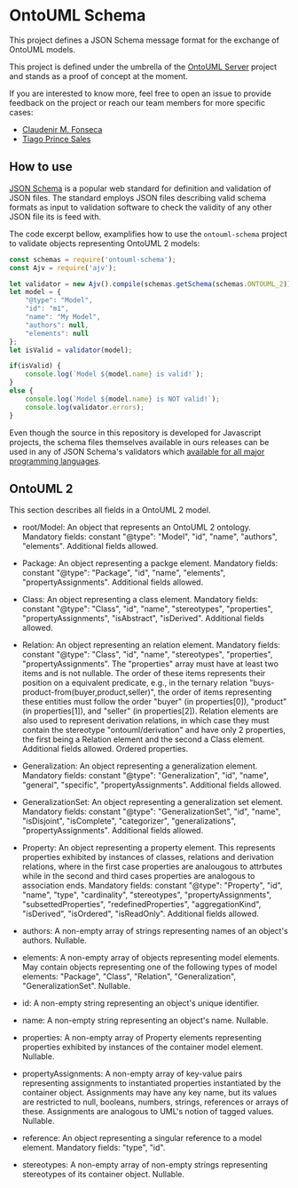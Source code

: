 # OntoUML Schema

This project defines a JSON Schema message format for the exchange of OntoUML models.

This project is defined under the umbrella of the [OntoUML Server](https://github.com/OntoUML/ontouml-server) project and stands as a proof of concept at the moment.

If you are interested to know more, feel free to open an issue to provide feedback on the project or reach our team members for more specific cases:
 * [Claudenir M. Fonseca](https://github.com/claudenirmf)
 * [Tiago Prince Sales](https://github.com/tgoprince)

## How to use

[JSON Schema](https://json-schema.org/) is a popular web standard for definition and validation of JSON files. The standard employs JSON files describing valid schema formats as input to validation software to check the validity of any other JSON file its is feed with.

The code excerpt bellow, examplifies how to use the `ontouml-schema` project to validate objects representing OntoUML 2 models:

```javascript
const schemas = require('ontouml-schema');
const Ajv = require('ajv');

let validator = new Ajv().compile(schemas.getSchema(schemas.ONTOUML_2));
let model = {
    "@type": "Model",
    "id": "m1",
    "name": "My Model",
    "authors": null,
    "elements": null
};
let isValid = validator(model);

if(isValid) {
    console.log(`Model ${model.name} is valid!`);
}
else {
    console.log(`Model ${model.name} is NOT valid!`);
    console.log(validator.errors);
}
```

Even though the source in this repository is developed for Javascript projects, the schema files themselves available in ours releases can be used in any of JSON Schema's validators which [available for all major programming languages](https://json-schema.org/implementations.html).

## OntoUML 2

This section describes all fields in a OntoUML 2 model.

- root/Model:
    An object that represents an OntoUML 2 ontology. Mandatory fields: constant "@type": "Model", "id", "name", "authors", "elements". Additional fields allowed.

- Package:
    An object representing a packge element. Mandatory fields: constant "@type": "Package", "id", "name", "elements", "propertyAssignments". Additional fields allowed.

- Class:
    An object representing a class element. Mandatory fields: constant "@type": "Class", "id", "name", "stereotypes", "properties", "propertyAssignments", "isAbstract", "isDerived". Additional fields allowed.

- Relation:
    An object representing an relation element. Mandatory fields: constant "@type": "Class", "id", "name", "stereotypes", "properties", "propertyAssignments". The "properties" array must have at least two items and is not nullable. The order of these items represents their position on a equivalent predicate, e.g., in the ternary relation "buys-product-from(buyer,product,seller)", the order of items representing these entities must follow the order "buyer" (in properties[0]), "product" (in properties[1]), and "seller" (in properties[2]). Relation elements are also used to represent derivation relations, in which case they must contain the stereotype "ontouml/derivation" and have only 2 properties, the first being a Relation element and the second a Class element. Additional fields allowed. Ordered properties.

- Generalization:
    An object representing a generalization element. Mandatory fields: constant "@type": "Generalization", "id", "name", "general", "specific", "propertyAssignments". Additional fields allowed.

- GeneralizationSet:
    An object representing a generalization set element. Mandatory fields: constant "@type": "GeneralizationSet", "id", "name", "isDisjoint", "isComplete", "categorizer", "generalizations", "propertyAssignments". Additional fields allowed.

- Property:
    An object representing a property element. This represents properties exhibited by instances of classes, relations and derivation relations, where in the first case properties are analougous to attrbutes while in the second and third cases properties are analogous to association ends. Mandatory fields: constant "@type": "Property", "id", "name", "type", "cardinality", "stereotypes", "propertyAssignments", "subsettedProperties", "redefinedProperties", "aggregationKind", "isDerived", "isOrdered", "isReadOnly". Additional fields allowed.

- authors:
    A non-empty array of strings representing names of an object's authors. Nullable.

- elements:
    A non-empty array of objects representing model elements. May contain objects representing one of the following types of model elements: "Package", "Class", "Relation", "Generalization", "GeneralizationSet". Nullable.

- id:
    A non-empty string representing an object's unique identifier.

- name:
    A non-empty string representing an object's name. Nullable.

- properties:
    A non-empty array of Property elements representing properties exhibited by instances of the container model element. Nullable.

- propertyAssignments:
    A non-empty array of key-value pairs representing assignments to instantiated properties instantiated by the container object. Assignments may have any key name, but its values are restricted to null, booleans, numbers, strings, references or arrays of these. Assignments are analogous to UML's notion of tagged values. Nullable.

- reference:
    An object representing a singular reference to a model element. Mandatory fields: "type", "id".

- stereotypes:
    A non-empty array of non-empty strings representing stereotypes of its container object. Nullable.